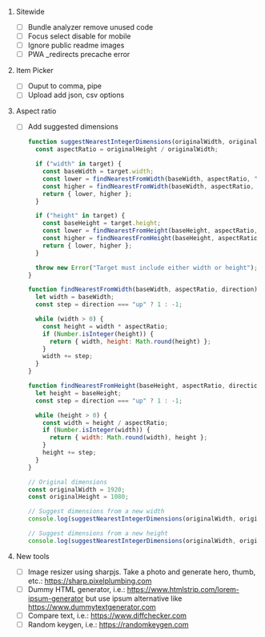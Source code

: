 1. Sitewide
   - [ ] Bundle analyzer remove unused code
   - [ ] Focus select disable for mobile
   - [ ] Ignore public readme images
   - [ ] PWA \_redirects precache error
2. Item Picker
   - [ ] Ouput to comma, pipe
   - [ ] Upload add json, csv options
3. Aspect ratio

   - [ ] Add suggested dimensions

     ```js
     function suggestNearestIntegerDimensions(originalWidth, originalHeight, target) {
       const aspectRatio = originalHeight / originalWidth;

       if ("width" in target) {
         const baseWidth = target.width;
         const lower = findNearestFromWidth(baseWidth, aspectRatio, "down");
         const higher = findNearestFromWidth(baseWidth, aspectRatio, "up");
         return { lower, higher };
       }

       if ("height" in target) {
         const baseHeight = target.height;
         const lower = findNearestFromHeight(baseHeight, aspectRatio, "down");
         const higher = findNearestFromHeight(baseHeight, aspectRatio, "up");
         return { lower, higher };
       }

       throw new Error("Target must include either width or height");
     }

     function findNearestFromWidth(baseWidth, aspectRatio, direction) {
       let width = baseWidth;
       const step = direction === "up" ? 1 : -1;

       while (width > 0) {
         const height = width * aspectRatio;
         if (Number.isInteger(height)) {
           return { width, height: Math.round(height) };
         }
         width += step;
       }
     }

     function findNearestFromHeight(baseHeight, aspectRatio, direction) {
       let height = baseHeight;
       const step = direction === "up" ? 1 : -1;

       while (height > 0) {
         const width = height / aspectRatio;
         if (Number.isInteger(width)) {
           return { width: Math.round(width), height };
         }
         height += step;
       }
     }

     // Original dimensions
     const originalWidth = 1920;
     const originalHeight = 1080;

     // Suggest dimensions from a new width
     console.log(suggestNearestIntegerDimensions(originalWidth, originalHeight, { width: 1000 }));

     // Suggest dimensions from a new height
     console.log(suggestNearestIntegerDimensions(originalWidth, originalHeight, { height: 600 }));
     ```

4. New tools
   - [ ] Image resizer using sharpjs. Take a photo and generate hero, thumb, etc.: https://sharp.pixelplumbing.com
   - [ ] Dummy HTML generator, i.e.: https://www.htmlstrip.com/lorem-ipsum-generator but use ipsum alternative like https://www.dummytextgenerator.com
   - [ ] Compare text, i.e.: https://www.diffchecker.com
   - [ ] Random keygen, i.e.: https://randomkeygen.com
